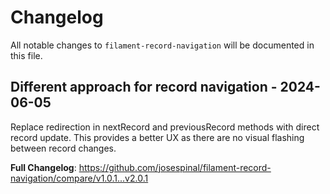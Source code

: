 # Changelog

All notable changes to `filament-record-navigation` will be documented in this file.

## Different approach for record navigation - 2024-06-05

Replace redirection in nextRecord and previousRecord methods with direct record update. This provides a better UX as there are no visual flashing between record changes.

**Full Changelog**: https://github.com/josespinal/filament-record-navigation/compare/v1.0.1...v2.0.1
